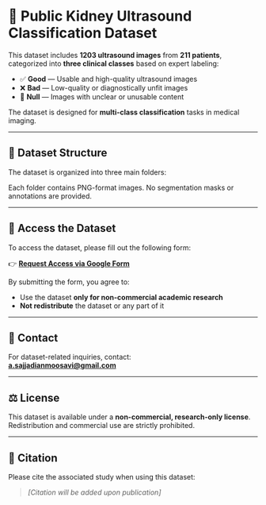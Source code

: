 # 🧠 Public Kidney Ultrasound Classification Dataset

This dataset includes **1203 ultrasound images** from **211 patients**, categorized into **three clinical classes** based on expert labeling:

- ✅ **Good** — Usable and high-quality ultrasound images  
- ❌ **Bad** — Low-quality or diagnostically unfit images  
- 🚫 **Null** — Images with unclear or unusable content  

The dataset is designed for **multi-class classification** tasks in medical imaging.

---

## 📁 Dataset Structure

The dataset is organized into three main folders:


Each folder contains PNG-format images. No segmentation masks or annotations are provided.

---

## 🔐 Access the Dataset

To access the dataset, please fill out the following form:

👉 [**Request Access via Google Form**](https://docs.google.com/forms/d/e/1FAIpQLSclvj94OVmtVE8hZR4hoE4rsPrgvzZKHLFXNF43zaiW5PPA2Q/viewform)

By submitting the form, you agree to:

- Use the dataset **only for non-commercial academic research**
- **Not redistribute** the dataset or any part of it

---

## 📩 Contact

For dataset-related inquiries, contact:  
**a.sajjadianmoosavi@gmail.com**

---

## ⚖️ License

This dataset is available under a **non-commercial, research-only license**. Redistribution and commercial use are strictly prohibited.

---

## 📝 Citation

Please cite the associated study when using this dataset:  
> _[Citation will be added upon publication]_

